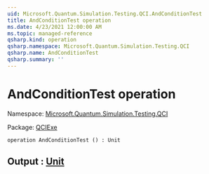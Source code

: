 ```yaml
---
uid: Microsoft.Quantum.Simulation.Testing.QCI.AndConditionTest
title: AndConditionTest operation
ms.date: 4/23/2021 12:00:00 AM
ms.topic: managed-reference
qsharp.kind: operation
qsharp.namespace: Microsoft.Quantum.Simulation.Testing.QCI
qsharp.name: AndConditionTest
qsharp.summary: ''
---
```


# AndConditionTest operation

Namespace: [Microsoft.Quantum.Simulation.Testing.QCI](xref:Microsoft.Quantum.Simulation.Testing.QCI)

Package: [QCIExe](https://nuget.org/packages/QCIExe)




```qsharp
operation AndConditionTest () : Unit
```


## Output : [Unit](xref:microsoft.quantum.qsharp.valueliterals#unit-literal)

